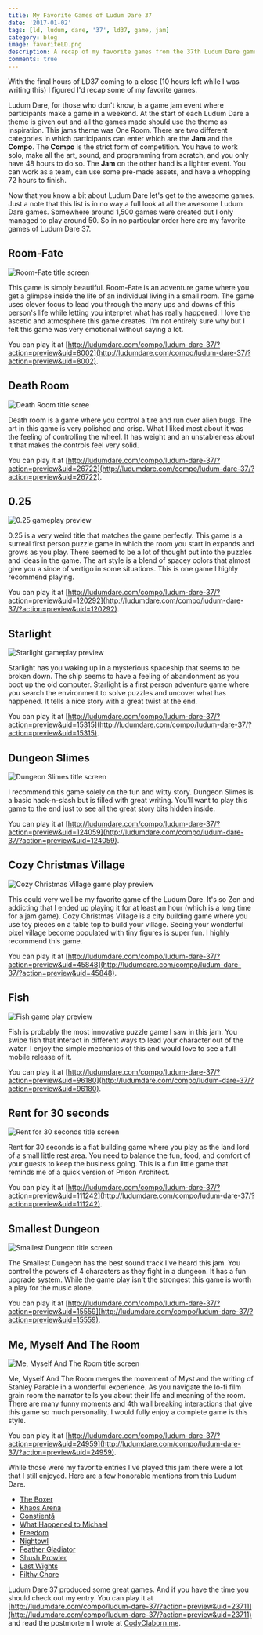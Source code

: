 ```yaml
---
title: My Favorite Games of Ludum Dare 37
date: '2017-01-02'
tags: [ld, ludum, dare, '37', ld37, game, jam]
category: blog
image: favoriteLD.png
description: A recap of my favorite games from the 37th Ludum Dare game jam.
comments: true
---
```


With the final hours of LD37 coming to a close (10 hours left while I was writing this) I figured I'd recap some of my favorite games.

Ludum Dare, for those who don't know, is a game jam event where participants make a game in a weekend. At the start of each Ludum Dare a theme is given out and all the games made should use the theme as inspiration. This jams theme was One Room.<!-- excerpt --> There are two different categories in which participants can enter which are the **Jam** and the **Compo**. The **Compo** is the strict form of competition. You have to work solo, make all the art, sound, and programming from scratch, and you only have 48 hours to do so. The **Jam** on the other hand is a lighter event. You can work as a team, can use some pre-made assets, and have a whopping 72 hours to finish.

Now that you know a bit about Ludum Dare let's get to the awesome games. Just a note that this list is in no way a full look at all the awesome Ludum Dare games. Somewhere around 1,500 games were created but I only managed to play around 50. So in no particular order here are my favorite games of Ludum Dare 37.

## Room-Fate

![Room-Fate title screen](http://ludumdare.com/compo/wp-content/compo2/593814/8002-shot0-1481594563.gif)

This game is simply beautiful. Room-Fate is an adventure game where you get a glimpse inside the life of an individual living in a small room. The game uses clever focus to lead you through the many ups and downs of this person's life while letting you interpret what has really happened. I love the ascetic and atmosphere this game creates. I'm not entirely sure why but I felt this game was very emotional without saying a lot.

You can play it at [http://ludumdare.com/compo/ludum-dare-37/?action=preview&uid=8002](http://ludumdare.com/compo/ludum-dare-37/?action=preview&uid=8002).

## Death Room

![Death Room title scree](http://ludumdare.com/compo/wp-content/compo2/593814/26722-shot1-1481578129.jpg)

Death room is a game where you control a tire and run over alien bugs. The art in this game is very polished and crisp. What I liked most about it was the feeling of controlling the wheel. It has weight and an unstableness about it that makes the controls feel very solid.

You can play it at [http://ludumdare.com/compo/ludum-dare-37/?action=preview&uid=26722](http://ludumdare.com/compo/ludum-dare-37/?action=preview&uid=26722).

## 0.25

![0.25 gameplay preview](http://ludumdare.com/compo/wp-content/compo2/593814/120292-shot0-1481594419.png)

0.25 is a very weird title that matches the game perfectly. This game is a surreal first person puzzle game in which the room you start in expands and grows as you play. There seemed to be a lot of thought put into the puzzles and ideas in the game. The art style is a blend of spacey colors that almost give you a since of vertigo in some situations. This is one game I highly recommend playing.

You can play it at [http://ludumdare.com/compo/ludum-dare-37/?action=preview&uid=120292](http://ludumdare.com/compo/ludum-dare-37/?action=preview&uid=120292).

## Starlight

![Starlight gameplay preview](http://ludumdare.com/compo/wp-content/compo2//593814/15315-shot0-1481511539.png-eq-900-500.jpg)

Starlight has you waking up in a mysterious spaceship that seems to be broken down. The ship seems to have a feeling of abandonment as you boot up the old computer. Starlight is a first person adventure game where you search the environment to solve puzzles and uncover what has happened. It tells a nice story with a great twist at the end.

You can play it at [http://ludumdare.com/compo/ludum-dare-37/?action=preview&uid=15315](http://ludumdare.com/compo/ludum-dare-37/?action=preview&uid=15315).

## Dungeon Slimes

![Dungeon Slimes title screen](http://ludumdare.com/compo/wp-content/compo2/593814/124059-shot0-1481487775.png)

I recommend this game solely on the fun and witty story. Dungeon Slimes is a basic hack-n-slash but is filled with great writing. You'll want to play this game to the end just to see all the great story bits hidden inside.

You can play it at [http://ludumdare.com/compo/ludum-dare-37/?action=preview&uid=124059](http://ludumdare.com/compo/ludum-dare-37/?action=preview&uid=124059).

## Cozy Christmas Village

![Cozy Christmas Village game play preview](http://ludumdare.com/compo/wp-content/compo2/593814/45848-shot0-1481517404.gif)

This could very well be my favorite game of the Ludum Dare. It's so Zen and addicting that I ended up playing it for at least an hour (which is a long time for a jam game). Cozy Christmas Village is a city building game where you use toy pieces on a table top to build your village. Seeing your wonderful pixel village become populated with tiny figures is super fun. I highly recommend this game.

You can play it at [http://ludumdare.com/compo/ludum-dare-37/?action=preview&uid=45848](http://ludumdare.com/compo/ludum-dare-37/?action=preview&uid=45848).

## Fish

![Fish game play preview](http://ludumdare.com/compo/wp-content/compo2/593814/96180-shot0-1481593641.PNG)

Fish is probably the most innovative puzzle game I saw in this jam. You swipe fish that interact in different ways to lead your character out of the water. I enjoy the simple mechanics of this and would love to see a full mobile release of it.

You can play it at [http://ludumdare.com/compo/ludum-dare-37/?action=preview&uid=96180](http://ludumdare.com/compo/ludum-dare-37/?action=preview&uid=96180).

## Rent for 30 seconds

![Rent for 30 seconds title screen](http://ludumdare.com/compo/wp-content/compo2//593814/111242-shot0-1481588773.png-eq-900-500.jpg)

Rent for 30 seconds is a flat building game where you play as the land lord of a small little rest area. You need to balance the fun, food, and comfort of your guests to keep the business going. This is a fun little game that reminds me of a quick version of Prison Architect.

You can play it at [http://ludumdare.com/compo/ludum-dare-37/?action=preview&uid=111242](http://ludumdare.com/compo/ludum-dare-37/?action=preview&uid=111242).

## Smallest Dungeon

![Smallest Dungeon title screen](http://ludumdare.com/compo/wp-content/compo2//593814/15559-shot1-1481721144.gif-eq-900-500.jpg)

The Smallest Dungeon has the best sound track I've heard this jam. You control the powers of 4 characters as they fight in a dungeon. It has a fun upgrade system. While the game play isn't the strongest this game is worth a play for the music alone.

You can play it at [http://ludumdare.com/compo/ludum-dare-37/?action=preview&uid=15559](http://ludumdare.com/compo/ludum-dare-37/?action=preview&uid=15559).

## Me, Myself And The Room

![Me, Myself And The Room title screen](http://ludumdare.com/compo/wp-content/compo2//593814/24959-shot0-1481495491.gif-eq-900-500.jpg)

Me, Myself And The Room merges the movement of Myst and the writing of Stanley Parable in a wonderful experience. As you navigate the lo-fi film grain room the narrator tells you about their life and meaning of the room. There are many funny moments and 4th wall breaking interactions that give this game so much personality. I would fully enjoy a complete game is this style.

You can play it at [http://ludumdare.com/compo/ludum-dare-37/?action=preview&uid=24959](http://ludumdare.com/compo/ludum-dare-37/?action=preview&uid=24959).

While those were my favorite entries I've played this jam there were a lot that I still enjoyed. Here are a few honorable mentions from this Ludum Dare.

- [The Boxer](http://ludumdare.com/compo/ludum-dare-37/?action=preview&uid=124895)
- [Khaos Arena](http://ludumdare.com/compo/ludum-dare-37/?action=preview&uid=111418)
- [Conștiență](http://ludumdare.com/compo/ludum-dare-37/?action=preview&uid=125678)
- [What Happened to Michael](http://ludumdare.com/compo/ludum-dare-37/?action=preview&uid=66146)
- [Freedom](http://ludumdare.com/compo/ludum-dare-37/?action=preview&uid=57713)
- [Nightowl](http://ludumdare.com/compo/ludum-dare-37/?action=preview&uid=40492)
- [Feather Gladiator](http://ludumdare.com/compo/ludum-dare-37/?action=preview&uid=33993)
- [Shush Prowler](http://ludumdare.com/compo/ludum-dare-37/?action=preview&uid=3343)
- [Last Wights](http://ludumdare.com/compo/ludum-dare-37/?action=preview&uid=19367)
- [Filthy Chore](http://ludumdare.com/compo/ludum-dare-37/?action=preview&uid=54894)

Ludum Dare 37 produced some great games. And if you have the time you should check out my entry. You can play it at [http://ludumdare.com/compo/ludum-dare-37/?action=preview&uid=23711](http://ludumdare.com/compo/ludum-dare-37/?action=preview&uid=23711) and read the postmortem I wrote at [CodyClaborn.me](/blog/the-chore-ld37-postmortem/).

